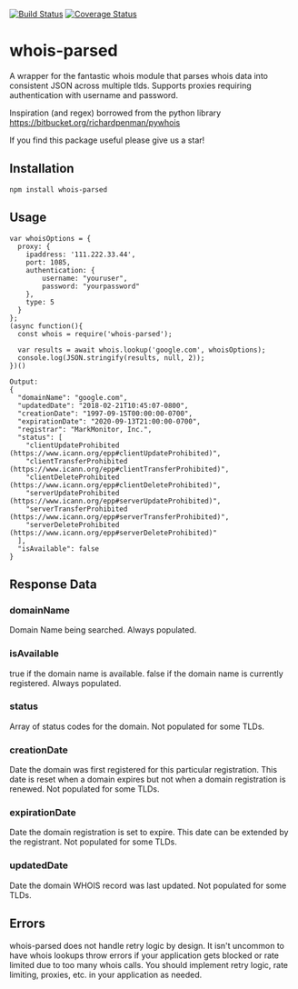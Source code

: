 [![Build Status](https://travis-ci.org/moneals/whois-parsed.svg?branch=master)](https://travis-ci.org/moneals/whois-parsed) [![Coverage Status](https://coveralls.io/repos/github/moneals/whois-parsed/badge.svg?branch=master)](https://coveralls.io/github/moneals/whois-parsed?branch=master)

# whois-parsed
A wrapper for the fantastic whois module that parses whois data into consistent JSON across multiple tlds. Supports proxies requiring authentication with username and password.

Inspiration (and regex) borrowed from the python library https://bitbucket.org/richardpenman/pywhois

If you find this package useful please give us a star!

## Installation

  `npm install whois-parsed`

## Usage
```
var whoisOptions = {
  proxy: {
    ipaddress: '111.222.33.44',
    port: 1085,
    authentication: {
        username: "youruser",
        password: "yourpassword"
    },
    type: 5
  }
};
(async function(){
  const whois = require('whois-parsed');

  var results = await whois.lookup('google.com', whoisOptions);
  console.log(JSON.stringify(results, null, 2));
})()

Output:
{
  "domainName": "google.com",
  "updatedDate": "2018-02-21T10:45:07-0800",
  "creationDate": "1997-09-15T00:00:00-0700",
  "expirationDate": "2020-09-13T21:00:00-0700",
  "registrar": "MarkMonitor, Inc.",
  "status": [
    "clientUpdateProhibited (https://www.icann.org/epp#clientUpdateProhibited)",
    "clientTransferProhibited (https://www.icann.org/epp#clientTransferProhibited)",
    "clientDeleteProhibited (https://www.icann.org/epp#clientDeleteProhibited)",
    "serverUpdateProhibited (https://www.icann.org/epp#serverUpdateProhibited)",
    "serverTransferProhibited (https://www.icann.org/epp#serverTransferProhibited)",
    "serverDeleteProhibited (https://www.icann.org/epp#serverDeleteProhibited)"
  ],
  "isAvailable": false
}
```

## Response Data
### domainName
Domain Name being searched.
Always populated.
### isAvailable
true if the domain name is available.
false if the domain name is currently registered.
Always populated.
### status
Array of status codes for the domain.
Not populated for some TLDs.
### creationDate
Date the domain was first registered for this particular registration. This date is reset when a domain expires but not when a domain registration is renewed.
Not populated for some TLDs.
### expirationDate
Date the domain registration is set to expire. This date can be extended by the registrant.
Not populated for some TLDs.
### updatedDate
Date the domain WHOIS record was last updated. Not populated for some TLDs.

## Errors

whois-parsed does not handle retry logic by design. It isn't uncommon to have whois lookups throw errors if your application gets blocked or rate limited due to too many whois calls. You should implement retry logic, rate limiting, proxies, etc. in your application as needed.
